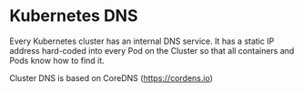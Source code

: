 # Kubernetes DNS

Every Kubernetes cluster has an internal DNS service. It has a static IP address hard-coded into every Pod on the Cluster so that all containers and Pods know how to find it.

Cluster DNS is based on CoreDNS (https://cordens.io)
